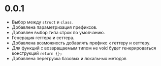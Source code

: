 # 0.0.1
 - Выбор между `struct` и `class`.
 - Добавлена параметризация префиксов.
 - Добавлен выбор типа строк по умолчанию.
 - Генерация геттера и сеттера.
 - Добавлена возможность добавлять префикс к геттеру и сеттеру.
 - Для функций с возвращаемым типом не void будет генерироваться конструкций `return {};`
 - Добавлена перегрузка базовых и локальных методов